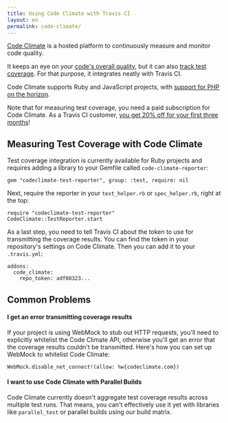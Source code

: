 ```yaml
---
title: Using Code Climate with Travis CI
layout: en
permalink: code-climate/
---
```

[Code Climate](https://www.codeclimate.com) is a hosted platform to continuously
measure and monitor code quality.

It keeps an eye on your [code's overall quality](https://codeclimate.com/tour),
but it can also [track test
coverage](https://codeclimate.com/tour/test-coverage). For that purpose, it
integrates neatly with Travis CI.

Code Climate supports Ruby and JavaScript projects, with [support for PHP on the
horizon](https://codeclimate.com/php).

Note that for measuring test coverage, you need a paid subscription for Code
Climate. As a Travis CI customer, [you get 20% off for your first three
months](https://codeclimate.com/partners/travisci)!

## Measuring Test Coverage with Code Climate

Test coverage integration is currently available for Ruby projects and requires
adding a library to your Gemfile called `code-climate-reporter`:

    gem "codeclimate-test-reporter", group: :test, require: nil

Next, require the reporter in your `test_helper.rb` or `spec_helper.rb`, right
at the top:

    require "codeclimate-test-reporter"
    CodeClimate::TestReporter.start

As a last step, you need to tell Travis CI about the token to use for
transmitting the coverage results. You can find the token in your repository's
settings on Code Climate. Then you can add it to your `.travis.yml`:

    addons:
      code_climate:
        repo_token: adf08323...

## Common Problems

#### I get an error transmitting coverage results

If your project is using WebMock to stub out HTTP requests, you'll need to
explicitly whitelist the Code Climate API, otherwise you'll get an error that
the coverage results couldn't be transmitted. Here's how you can set up WebMock
to whitelist Code Climate:

    WebMock.disable_net_connect!(allow: %w{codeclimate.com})

#### I want to use Code Climate with Parallel Builds

Code Climate currently doesn't aggregate test coverage results across multiple
test runs. That means, you can't effectively use it yet with libraries like
`parallel_test` or parallel builds using our build matrix.
